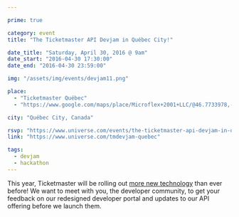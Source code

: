 ```yaml
---

prime: true

category: event
title: "The Ticketmaster API Devjam in Québec City!"

date_title: "Saturday, April 30, 2016 @ 9am"
date_start: "2016-04-30 17:30:00"
date_end: "2016-04-30 23:59:00"

img: "/assets/img/events/devjam11.png"

place: 
  - "Ticketmaster Québec"
  - "https://www.google.com/maps/place/Microflex+2001+LLC/@46.7733978,-71.2775943,17z/data=!4m2!3m1!1s0x4cb896c900131d57:0xe1139a8a64072b1b"

city: "Québec City, Canada"

rsvp: "https://www.universe.com/events/the-ticketmaster-api-devjam-in-quebec-city-tickets-ville-de-quebec-PTSQYW"
link: "https://www.universe.com/tmdevjam-quebec"

tags: 
  - devjam
  - hackathon
---
```


This year, Ticketmaster will be rolling out [more new technology](https://medium.com/ticketmaster-tech/open-platform-at-ticketmaster-e1f3b05cd417) than ever before! We want to meet with you, the developer community, to get your feedback on our redesigned developer portal and updates to our API offering before we launch them.

